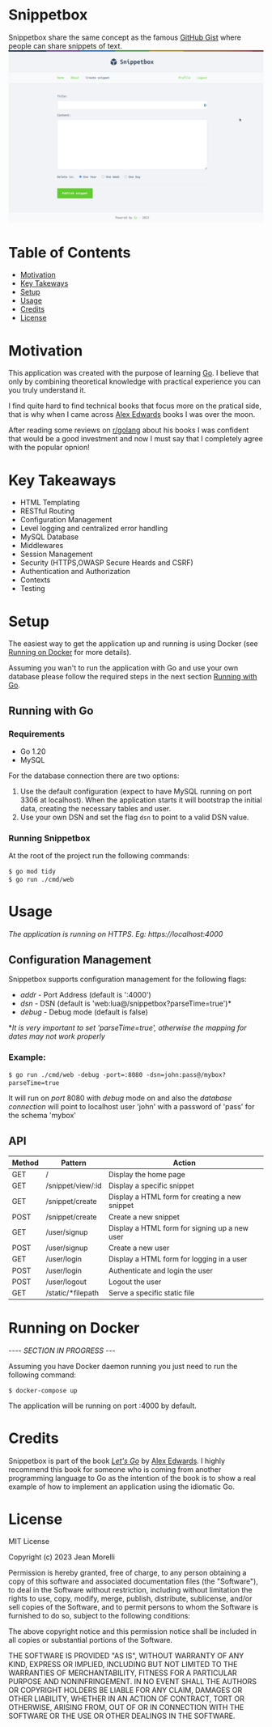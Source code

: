 # Snippetbox

Snippetbox share the same concept as the famous [GitHub Gist](https://gist.github.com/) where people can share snippets of text.
<img src="ui/static/img/create-snippet.png">

# Table of Contents
* [Motivation](#motivation)
* [Key Takeways](#key-takeaways)
* [Setup](#setup)
* [Usage](#usage)
* [Credits](#credits)
* [License](#license)

# Motivation
This application was created with the purpose of learning [Go](https://go.dev/). I believe that only by combining theoretical knowledge with practical experience you can you truly understand it. 

I find quite hard to find technical books that focus more on the pratical side, that is why when I came across [Alex Edwards](https://www.alexedwards.net/) books I was over the moon. 

After reading some reviews on [r/golang](https://www.reddit.com/r/golang/) about his books I was confident that would be a good investment and now I must say that I completely agree with the popular opnion!

# Key Takeaways
* HTML Templating
* RESTful Routing
* Configuration Management
* Level logging and centralized error handling
* MySQL Database
* Middlewares
* Session Management
* Security (HTTPS,OWASP Secure Heards and CSRF)
* Authentication and Authorization
* Contexts
* Testing


# Setup
The easiest way to get the application up and running is using Docker (see [Running on Docker](#running-on-docker)  for more details). 

Assuming you wan't to run the application with Go and use your own database please follow the required steps in the next section [Running with Go](#running-with-go).

## Running with Go
### Requirements
* Go 1.20
* MySQL

For the database connection there are two options:
1. Use the default configuration (expect to have MySQL running on port 3306 at localhost). When the application starts it will bootstrap the initial data, creating the necessary tables and user.
2. Use your own DSN and set the flag `dsn` to point to a valid DSN value.

### Running Snippetbox
At the root of the project run the following commands:
```
$ go mod tidy
$ go run ./cmd/web
```
# Usage
*The application is running on HTTPS. Eg: https://localhost:4000*
## Configuration Management
Snippetbox supports configuration management for the following flags:
* _addr_ - Port Address (default is ':4000')
* _dsn_ - DSN (default is 'web:lua@/snippetbox?parseTime=true')*
* _debug_ - Debug mode (default is false)

*_It is very important to set 'parseTime=true', otherwise the mapping for dates may not work properly_
### Example:
```
$ go run ./cmd/web -debug -port=:8080 -dsn=john:pass@/mybox?parseTime=true
```
 It will run on _port_ 8080 with _debug_ mode on and also the _database connection_ will point to  localhost user 'john' with a password of 'pass' for the schema 'mybox'

## API
<table>
<thead>
<tr>
<th>Method</th>
<th>Pattern</th>
<th>Action</th>
</tr>
</thead>

<tbody>
<tr>
<td>GET</td>
<td>/</td>
<td>Display the home page</td>
</tr>

<tr>
<td>GET</td>
<td><span>/snippet/view/:id</span></td>
<td>Display a specific snippet</td>
</tr>

<tr>
<td>GET</td>
<td>/snippet/create</td>
<td>Display a HTML form for creating a new snippet</td>
</tr>

<tr>
<td>POST</td>
<td>/snippet/create</td>
<td>Create a new snippet</td>
</tr>

<tr>
<td>GET</td>
<td>/user/signup</td>
<td>Display a HTML form for signing up a new user</td>
</tr>

<tr>
<td>POST</td>
<td>/user/signup</td>
<td>Create a new user</td>
</tr>

<tr>
<td>GET</td>
<td>/user/login</td>
<td>Display a HTML form for logging in a user</td>
</tr>

<tr>
<td>POST</td>
<td>/user/login</td>
<td>Authenticate and login the user</td>
</tr>

<tr>
<td>POST</td>
<td>/user/logout</td>
<td>Logout the user</td>
</tr>

<tr>
<td>GET</td>
<td>/static/*filepath</td>
<td>Serve a specific static file</td>
</tr>
</tbody>
</table>


# Running on Docker
---- _SECTION IN PROGRESS_ ---

Assuming you have Docker daemon running you just need to run the following command:
```
$ docker-compose up
```
The application will be running on port :4000 by default.

# Credits
Snippetbox is part of the book [_Let's Go_](https://lets-go.alexedwards.net/) by [Alex Edwards](https://www.alexedwards.net/). I highly recommend this book for someone who is coming from another programming language to Go as the intention of the book is to show a real example of how to implement an application using the idiomatic Go.

# License
MIT License

Copyright (c) 2023 Jean Morelli

Permission is hereby granted, free of charge, to any person obtaining a copy
of this software and associated documentation files (the "Software"), to deal
in the Software without restriction, including without limitation the rights
to use, copy, modify, merge, publish, distribute, sublicense, and/or sell
copies of the Software, and to permit persons to whom the Software is
furnished to do so, subject to the following conditions:

The above copyright notice and this permission notice shall be included in all
copies or substantial portions of the Software.

THE SOFTWARE IS PROVIDED "AS IS", WITHOUT WARRANTY OF ANY KIND, EXPRESS OR
IMPLIED, INCLUDING BUT NOT LIMITED TO THE WARRANTIES OF MERCHANTABILITY,
FITNESS FOR A PARTICULAR PURPOSE AND NONINFRINGEMENT. IN NO EVENT SHALL THE
AUTHORS OR COPYRIGHT HOLDERS BE LIABLE FOR ANY CLAIM, DAMAGES OR OTHER
LIABILITY, WHETHER IN AN ACTION OF CONTRACT, TORT OR OTHERWISE, ARISING FROM,
OUT OF OR IN CONNECTION WITH THE SOFTWARE OR THE USE OR OTHER DEALINGS IN THE
SOFTWARE.
